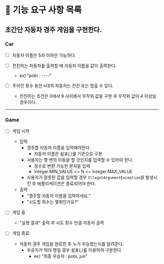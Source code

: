 # 🚀 기능 요구 사항 목록

## 초간단 자동차 경주 게임을 구현한다.

### Car

-[ ] 자동차 이름은 5자 이하만 가능하다.


-[ ] 전진하는 자동차를 출력할 때 자동차 이름을 같이 출력한다.
    - ex) "pobi : ----"


-[ ] 주어진 횟수 동안 n대의 자동차는 전진 또는 멈출 수 있다.
    - 전진하는 조건은 0에서 9 사이에서 무작위 값을 구한 후 무작위 값이 4 이상일 경우이다.

---

### Game

-[ ] 게임 시작
    - 입력
        - 경주할 자동차 이름을 입력해야한다.
            - 자동차 이름은 쉼표(,)를 기준으로 구분
        - 사용자는 몇 번의 이동을 할 것인지를 입력할 수 있어야 한다.
            - 정수로 변환 가능한 문자을 입력
            - Integer.MIN_VALUE <= N <= Integer.MAX_VALUE
        - 사용자가 잘못된 값을 입력할 경우 `IllegalArgumentException`을 발생시킨 후 애플리케이션은 종료되어야 한다.
    - 출력
        - "경주할 자동차 이름을 입력하세요."
        - "시도할 회수는 몇회인가요?"


-[ ] 게임 중
    - "실행 결과" 출력 후 시도 횟수 만큼 자동차 출력


-[ ] 게임 종료
    - 자동차 경주 게임을 완료한 후 누가 우승했는지를 알려준다.
        - 우승자가 여러 명일 경우 쉼표(,)를 이용하여 구분한다.
            - ex) "최종 우승자 : pobi, jun"
